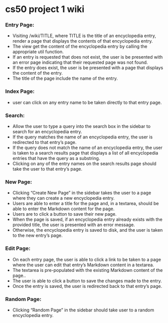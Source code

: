 # cs50 project 1 wiki

### Entry Page: 
- Visiting /wiki/TITLE, where TITLE is the title of an encyclopedia entry,  render a page that displays the contents of that encyclopedia entry.
- The view  get the content of the encyclopedia entry by calling the appropriate util function.
- If an entry is requested that does not exist, the user is be presented with an error page indicating that their requested page was not found.
- If the entry does exist, the user is be presented with a page that displays the content of the entry. 
- The title of the page  include the name of the entry.
### Index Page:
- user can click on any entry name to be taken directly to that entry page.
### Search:
- Allow the user to type a query into the search box in the sidebar to search for an encyclopedia entry.
- If the query matches the name of an encyclopedia entry, the user is redirected to that entry’s page.
- If the query does not match the name of an encyclopedia entry, the user is taken to a search results page that displays a list of all encyclopedia entries that have the query as a substring.
- Clicking on any of the entry names on the search results page should take the user to that entry’s page.
### New Page:
- Clicking “Create New Page” in the sidebar takes the user to a page where they can create a new encyclopedia entry.
- Users are able to enter a title for the page and, in a textarea, should be able to enter the Markdown content for the page.
- Users are to click a button to save their new page.
- When the page is saved, if an encyclopedia entry already exists with the provided title, the user is presented with an error message.
- Otherwise, the encyclopedia entry is saved to disk, and the user is taken to the new entry’s page.
### Edit Page:
- On each entry page, the user is able to click a link to be taken to a page where the user can edit that entry’s Markdown content in a textarea.
- The textarea is pre-populated with the existing Markdown content of the page..
- The user is able to click a button to save the changes made to the entry.
- Once the entry is saved, the user is redirected back to that entry’s page.
### Random Page: 
- Clicking “Random Page” in the sidebar should take user to a random encyclopedia entry.
